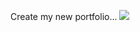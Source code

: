 Create my new portfolio...
<img src="https://github.com/priyesh069/Portfolio/blob/main/portfolio.png?raw=true"> 
